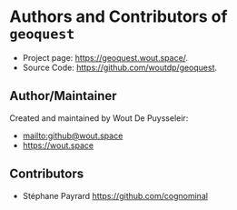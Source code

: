 # Authors and Contributors of `geoquest`

-   Project page: <https://geoquest.wout.space/>.
-   Source Code: <https://github.com/woutdp/geoquest>.

## Author/Maintainer

Created and maintained by Wout De Puysseleir:

-   <mailto:github@wout.space>
-   <https://wout.space>

## Contributors

-   Stéphane Payrard <https://github.com/cognominal>
